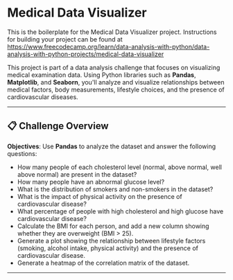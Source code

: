 # Medical Data Visualizer

This is the boilerplate for the Medical Data Visualizer project. Instructions for building your project can be found at https://www.freecodecamp.org/learn/data-analysis-with-python/data-analysis-with-python-projects/medical-data-visualizer

This project is part of a data analysis challenge that focuses on visualizing medical examination data. Using Python libraries such as **Pandas**, **Matplotlib**, and **Seaborn**, you'll analyze and visualize relationships between medical factors, body measurements, lifestyle choices, and the presence of cardiovascular diseases.

---

## 📋 Challenge Overview

**Objectives**:
Use **Pandas** to analyze the dataset and answer the following questions:

- How many people of each cholesterol level (normal, above normal, well above normal) are present in the dataset? 
- How many people have an abnormal glucose level?
- What is the distribution of smokers and non-smokers in the dataset?
- What is the impact of physical activity on the presence of cardiovascular disease?
- What percentage of people with high cholesterol and high glucose have cardiovascular disease?
- Calculate the BMI for each person, and add a new column showing whether they are overweight (BMI > 25).
- Generate a plot showing the relationship between lifestyle factors (smoking, alcohol intake, physical activity) and the presence of cardiovascular disease.
- Generate a heatmap of the correlation matrix of the dataset.

---
